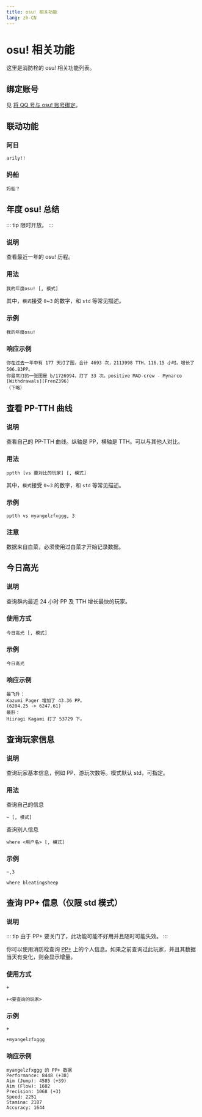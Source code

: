 ```yaml
---
title: osu! 相关功能
lang: zh-CN
---
```

# osu! 相关功能
这里是消防栓的 osu! 相关功能列表。

## 绑定账号
见 [将 QQ 号与 osu! 账号绑定](bangding.md)。

## 联动功能
### 阿日
```
arily!!
```
### 妈船
```
妈船？
```

## 年度 osu! 总结
::: tip
限时开放。
:::

### 说明
查看最近一年的 osu! 历程。

### 用法
```
我的年度osu! [, 模式]
```
其中，`模式`接受 `0`~`3` 的数字，和 `std` 等常见描述。

### 示例
```
我的年度osu!
```

### 响应示例
```
你在过去一年中有 177 天打了图，合计 4693 次，2113998 TTH，116.15 小时。增长了 506.83PP。
你最常打的一张图是 b/1726994，打了 33 次。positive MAD-crew - Mynarco [Withdrawals](FrenZ396)
（下略）
```

## 查看 PP-TTH 曲线
### 说明
查看自己的 PP-TTH 曲线。纵轴是 PP，横轴是 TTH。可以与其他人对比。
### 用法
```
pptth [vs 要对比的玩家] [, 模式]
```
其中，`模式`接受 `0`~`3` 的数字，和 `std` 等常见描述。
### 示例
```
pptth vs myangelzfxggg, 3
```
<!-- ### 响应示例
自己试。 -->
### 注意
数据来自白菜，必须使用过白菜才开始记录数据。

## 今日高光
### 说明
查询群内最近 24 小时 PP 及 TTH 增长最快的玩家。
### 使用方式
```
今日高光 [, 模式]
```
### 示例
```
今日高光
```
### 响应示例
```
最飞升：
Kazumi Pager 增加了 43.36 PP。
(6204.25 -> 6247.61)
最肝：
Hiiragi Kagami 打了 53729 下。
```

## 查询玩家信息
### 说明
查询玩家基本信息，例如 PP、游玩次数等。模式默认 std，可指定。
### 用法
查询自己的信息
```
~ [, 模式]
```
查询别人信息
```
where <用户名> [, 模式]
```
### 示例
```
~,3
```
```
where bleatingsheep
```
<!-- ### 响应示例
自己试。 -->

## 查询 PP+ 信息（仅限 std 模式）
### 说明
::: tip
由于 PP+ 要关门了，此功能可能不好用并且随时可能失效。
:::

你可以使用消防栓查询 [PP+](https://syrin.me/pp+/) 上的个人信息。如果之前查询过此玩家，并且其数据当天有变化，则会显示增量。
### 使用方式
```
+
```
```
+<要查询的玩家>
```
### 示例
```
+
```
```
+myangelzfxggg
```
### 响应示例
```
myangelzfxggg 的 PP+ 数据
Performance: 8448 (+38)
Aim (Jump): 4585 (+39)
Aim (Flow): 1602 
Precision: 1068 (+3)
Speed: 2251 
Stamina: 2187 
Accuracy: 1644 
```